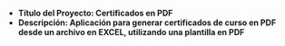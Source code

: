 - **Título del Proyecto: Certificados en PDF**
- **Descripción: Aplicación para generar certificados de curso en PDF desde un archivo en EXCEL, utilizando una plantilla en PDF**
